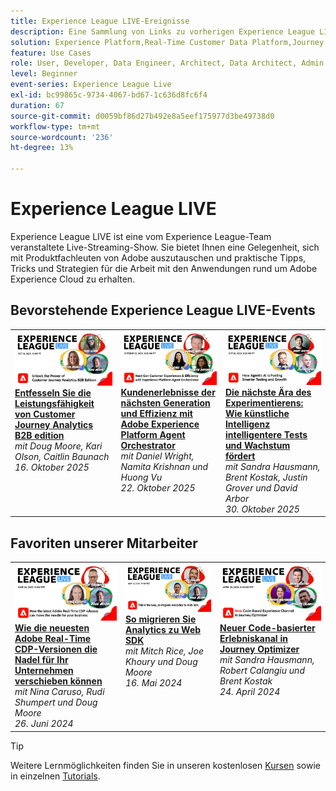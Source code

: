 ```yaml
---
title: Experience League LIVE-Ereignisse
description: Eine Sammlung von Links zu vorherigen Experience League LIVE-Ereignissen
solution: Experience Platform,Real-Time Customer Data Platform,Journey Optimizer,Experience Manager,Target,Audience Manager,Analytics
feature: Use Cases
role: User, Developer, Data Engineer, Architect, Data Architect, Admin, Leader
level: Beginner
event-series: Experience League Live
exl-id: bc99865c-9734-4067-bd67-1c636d8fc6f4
duration: 67
source-git-commit: d0059bf86d27b492e8a5eef175977d3be49738d0
workflow-type: tm+mt
source-wordcount: '236'
ht-degree: 13%

---
```


# Experience League LIVE 

Experience League LIVE ist eine vom Experience League-Team veranstaltete Live-Streaming-Show.  Sie bietet Ihnen eine Gelegenheit, sich mit Produktfachleuten von Adobe auszutauschen und praktische Tipps, Tricks und Strategien für die Arbeit mit den Anwendungen rund um Adobe Experience Cloud zu erhalten.

<div id="upcoming-events">

## Bevorstehende Experience League LIVE-Events

<table>
    <tr>
        <td style="vertical-align: top;"><a href="episodes/exl-live-episode-10-16-25.md">
              <img alt="Experience League LIVE 16. Oktober 2025" src="assets/exl-live-episode-10-16-25-web-banner.png">
            </a>
            <div>
              <a href="episodes/exl-live-episode-10-16-25.md">
                <strong>Entfesseln Sie die Leistungsfähigkeit von Customer Journey Analytics B2B edition</strong>
              </a>
              <br/><em>mit Doug Moore, Kari Olson, Caitlin Baunach</em>
              <br/><em>16. Oktober 2025</em>
            </div>
        </td>
        <td style="vertical-align: top;"><a href="episodes/exl-live-episode-10-22-25.md">
              <img alt="Experience League LIVE 22. Oktober 2025" src="episodes/assets/WebBanner-Oct22-2025.jpg">
            </a>
            <div>
              <a href="episodes/exl-live-episode-10-22-25.md">
                <strong>Kundenerlebnisse der nächsten Generation und Effizienz mit Adobe Experience Platform Agent Orchestrator </strong>
              </a>
              <br/><em>mit Daniel Wright, Namita Krishnan und Huong Vu</em>
              <br/><em>22. Oktober 2025</em>
            </div>
        </td>
         <td style="vertical-align: top;"><a href="episodes/exl-live-episode-10-30-25.md">
              <img alt="Experience League LIVE 30. Oktober 2025" src="assets/exl-live-episode-10-30-25-web-banner.png">
            </a>
            <div>
              <a href="episodes/exl-live-episode-10-22-25.md">
                <strong>Die nächste Ära des Experimentierens: Wie künstliche Intelligenz intelligentere Tests und Wachstum fördert</strong>
              </a>
              <br/><em>mit Sandra Hausmann, Brent Kostak, Justin Grover und David Arbor</em>
              <br/><em>30. Oktober 2025</em>
            </div>
        </td>
    </tr>

</table>

</div>


<div id="recs-overview-body-1"></div>
<div id="recs-overview-body-2"></div>
<div id="recs-overview-body-3"></div>
<div id="recs-overview-body-4"></div>
<div id="recs-overview-body-5"></div>
<div id="recs-overview-body-6"></div>

<div id="past-events">


</div>

## Favoriten unserer Mitarbeiter

<table style="max-width: 1214px;">

<tr>
  <td style="vertical-align: top;"><a href="episodes/exl-live-episode-06-26-24.md">
      <img alt="Experience League LIVE 21. April" src="episodes/assets/WebBanner-June26-2024.jpg">
    </a>
    <div>
      <a href="episodes/exl-live-episode-06-26-24.md">
        <strong>Wie die neuesten Adobe Real-Time CDP-Versionen die Nadel für Ihr Unternehmen verschieben können</strong>
      </a>
      <br/><em>mit Nina Caruso, Rudi Shumpert und Doug Moore</em>
      <br/><em>26. Juni 2024</em>
    </div>
  </td>

<td style="vertical-align: top;">
    <a href="episodes/exl-live-episode-05-16-24.md">
      <img alt="Experience League LIVE ep8" src="episodes/assets/WebBanner-May16-2024.jpg">
    </a>
    <div>
      <a href="episodes/exl-live-episode-05-16-24.md"><strong>So migrieren Sie Analytics zu Web SDK</strong></a>
      <br/><em>mit Mitch Rice, Joe Khoury und Doug Moore</em>
      <br/><em>16. Mai 2024</em>
    </div>
  </td>

<td style="vertical-align: top;">
    <a href="episodes/exl-live-episode-05-26-22.md">
      <img alt="Experience League LIVE, 26. Mai" src="episodes/assets/WebBanner-Apr24-2024.jpg">
    </a>
    <div>
      <a href="episodes/exl-live-episode-04-24-24.md">
        <strong>Neuer Code-basierter Erlebniskanal in Journey Optimizer</strong>
      </a>
      <br/><em>mit Sandra Hausmann, Robert Calangiu und Brent Kostak</em>
      <br/><em>24. April 2024</em>
    </div>
  </td>
  </tr>

</table>


>[!TIP]
>
>Weitere Lernmöglichkeiten finden Sie in unseren kostenlosen [Kursen](https://experienceleague.adobe.com/de?lang=de#dashboard/learning) sowie in einzelnen [Tutorials](https://experienceleague.adobe.com/docs/home-tutorials.html?lang=de).

